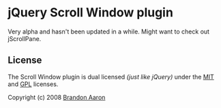 # jQuery Scroll Window plugin

Very alpha and hasn't been updated in a while. Might want to check out jScrollPane.


## License

The Scroll Window plugin is dual licensed *(just like jQuery)* under the [MIT](http://www.opensource.org/licenses/mit-license.php) and [GPL](http://www.opensource.org/licenses/gpl-license.php) licenses.

Copyright (c) 2008 [Brandon Aaron](http://brandonaaron.net)